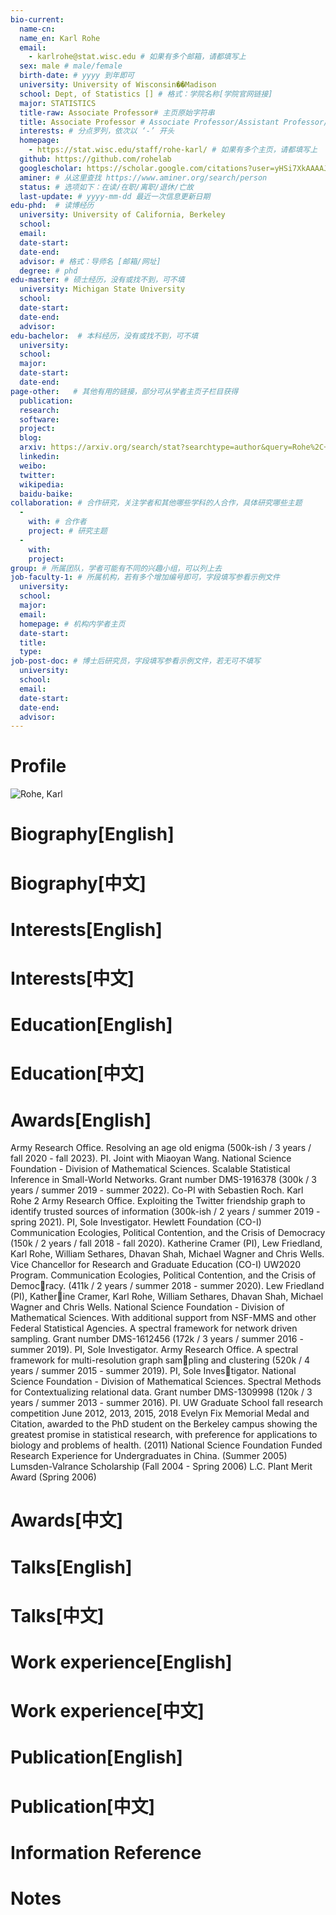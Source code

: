 ```yaml
---
bio-current:
  name-cn: 
  name_en: Karl Rohe
  email: 
    - karlrohe@stat.wisc.edu # 如果有多个邮箱，请都填写上
  sex: male # male/female
  birth-date: # yyyy 到年即可
  university: University of Wisconsin��Madison 
  school: Dept, of Statistics [] # 格式：学院名称[学院官网链接]
  major: STATISTICS
  title-raw: Associate Professor# 主页原始字符串
  title: Associate Professor # Associate Professor/Assistant Professor/Professor
  interests: # 分点罗列，依次以 ‘-’ 开头
  homepage: 
    - https://stat.wisc.edu/staff/rohe-karl/ # 如果有多个主页，请都填写上
  github: https://github.com/rohelab
  googlescholar: https://scholar.google.com/citations?user=yHSi7XkAAAAJ&hl=en 
  aminer: # 从这里查找 https://www.aminer.org/search/person
  status: # 选项如下：在读/在职/离职/退休/亡故
  last-update: # yyyy-mm-dd 最近一次信息更新日期
edu-phd:  # 读博经历
  university: University of California, Berkeley
  school: 
  email: 
  date-start: 
  date-end: 
  advisor: # 格式：导师名 [邮箱/网址]
  degree: # phd
edu-master: # 硕士经历，没有或找不到，可不填
  university: Michigan State University
  school: 
  date-start: 
  date-end: 
  advisor:
edu-bachelor:  # 本科经历，没有或找不到，可不填
  university: 
  school: 
  major: 
  date-start: 
  date-end: 
page-other:   # 其他有用的链接，部分可从学者主页子栏目获得
  publication: 
  research: 
  software: 
  project: 
  blog: 
  arxiv: https://arxiv.org/search/stat?searchtype=author&query=Rohe%2C+K
  linkedin: 
  weibo:
  twitter:
  wikipedia:
  baidu-baike:
collaboration: # 合作研究，关注学者和其他哪些学科的人合作，具体研究哪些主题
  - 
    with: # 合作者
    project: # 研究主题
  - 
    with: 
    project: 
group: # 所属团队，学者可能有不同的兴趣小组，可以列上去
job-faculty-1: # 所属机构，若有多个增加编号即可，字段填写参看示例文件
  university: 
  school: 
  major: 
  email: 
  homepage: # 机构内学者主页
  date-start: 
  title: 
  type: 
job-post-doc: # 博士后研究员，字段填写参看示例文件，若无可不填写
  university: 
  school: 
  email: 
  date-start: 
  date-end: 
  advisor: 
---
```


# Profile

![Rohe, Karl](https://stat.wisc.edu/wp-content/uploads/sites/870/2019/03/rohe-karl.jpeg)

# Biography[English]

# Biography[中文]

# Interests[English]

# Interests[中文]

# Education[English]

# Education[中文]

# Awards[English]
Army Research Office. Resolving an age old enigma (500k-ish / 3 years / fall
2020 - fall 2023). PI. Joint with Miaoyan Wang.
National Science Foundation - Division of Mathematical Sciences.
Scalable Statistical Inference in Small-World Networks. Grant number DMS-1916378
(300k / 3 years / summer 2019 - summer 2022). Co-PI with Sebastien Roch.
Karl Rohe 2
Army Research Office. Exploiting the Twitter friendship graph to identify
trusted sources of information (300k-ish / 2 years / summer 2019 - spring 2021). PI,
Sole Investigator.
Hewlett Foundation (CO-I) Communication Ecologies, Political Contention,
and the Crisis of Democracy (150k / 2 years / fall 2018 - fall 2020). Katherine
Cramer (PI), Lew Friedland, Karl Rohe, William Sethares, Dhavan Shah, Michael
Wagner and Chris Wells.
Vice Chancellor for Research and Graduate Education (CO-I) UW2020
Program. Communication Ecologies, Political Contention, and the Crisis of Democracy. (411k / 2 years / summer 2018 - summer 2020). Lew Friedland (PI), Katherine Cramer, Karl Rohe, William Sethares, Dhavan Shah, Michael Wagner and Chris
Wells.
National Science Foundation - Division of Mathematical Sciences.
With additional support from NSF-MMS and other Federal Statistical Agencies.
A spectral framework for network driven sampling. Grant number DMS-1612456
(172k / 3 years / summer 2016 - summer 2019). PI, Sole Investigator.
Army Research Office. A spectral framework for multi-resolution graph sampling and clustering (520k / 4 years / summer 2015 - summer 2019). PI, Sole Investigator.
National Science Foundation - Division of Mathematical Sciences.
Spectral Methods for Contextualizing relational data. Grant number DMS-1309998
(120k / 3 years / summer 2013 - summer 2016). PI.
UW Graduate School fall research competition June 2012, 2013, 2015,
2018
Evelyn Fix Memorial Medal and Citation, awarded to the PhD student
on the Berkeley campus showing the greatest promise in statistical research, with
preference for applications to biology and problems of health. (2011)
National Science Foundation Funded Research Experience for Undergraduates
in China. (Summer 2005)
Lumsden-Valrance Scholarship (Fall 2004 - Spring 2006)
L.C. Plant Merit Award (Spring 2006)
# Awards[中文]

# Talks[English]

# Talks[中文]

# Work experience[English]

# Work experience[中文]

# Publication[English]

# Publication[中文]

# Information Reference

# Notes